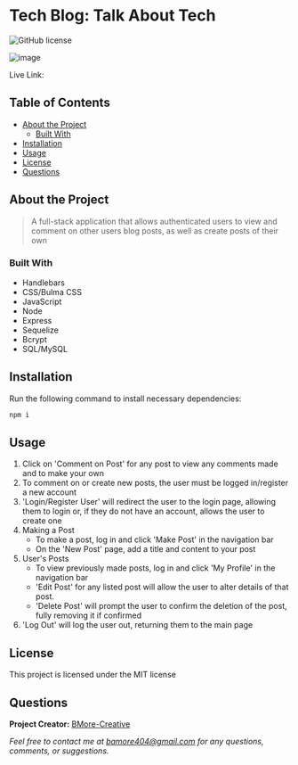 # Tech Blog: Talk About Tech
  ![GitHub license](https://img.shields.io/badge/license-MIT-blue.svg) 

![image](https://user-images.githubusercontent.com/80925456/139176033-bcf78f31-b52c-49ec-983d-afc4470bc96c.png)

Live Link: 

## Table of Contents

- [About the Project](#about-the-project)
  - [Built With](#built-with) 
- [Installation](#installation)
- [Usage](#usage)
- [License](#license)
- [Questions](#questions)

## About the Project

>A full-stack application that allows authenticated users to view and comment on other users blog posts, as well as create posts of their own

### Built With
- Handlebars 
- CSS/Bulma CSS 
- JavaScript 
- Node 
- Express 
- Sequelize 
- Bcrypt 
- SQL/MySQL

## Installation

Run the following command to install necessary dependencies:

```javascript
npm i
```

## Usage

1. Click on 'Comment on Post' for any post to view any comments made and to make your own 
2. To comment on or create new posts, the user must be logged in/register a new account
3. 'Login/Register User' will redirect the user to the login page, allowing them to login or, if they do not have an account, allows the user to create one
4. Making a Post 
    - To make a post, log in and click 'Make Post' in the navigation bar
    - On the 'New Post' page, add a title and content to your post
5. User's Posts 
    - To view previously made posts, log in and click 'My Profile' in the navigation bar 
    - 'Edit Post' for any listed post will allow the user to alter details of that post. 
    - 'Delete Post' will prompt the user to confirm the deletion of the post, fully removing it if confirmed
6. 'Log Out' will log the user out, returning them to the main page

## License

This project is licensed under the MIT license

## Questions

**Project Creator:** [BMore-Creative](https://github.com/BMore-Creative)

*Feel free to contact me at bamore404@gmail.com for any questions, comments, or suggestions.*

